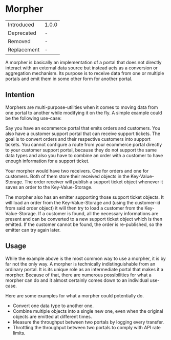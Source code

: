 # Morpher

|             |       |
| ----------- | ----- |
| Introduced  | 1.0.0 |
| Deprecated  | -     |
| Removed     | -     |
| Replacement | -     |

A morpher is basically an implementation of a portal that does not directly interact with an external data source but instead acts as a conversion or aggregation mechanism. Its purpose is to receive data from one or multiple portals and emit them in some other form for another portal.

## Intention

Morphers are multi-purpose-utilities when it comes to moving data from one portal to another while modifying it on the fly. A simple example could be the following use-case:

Say you have an ecommerce portal that emits orders and customers. You also have a customer support portal that can receive support tickets. The goal is to convert orders and their respective customers into support tickets. You cannot configure a route from your ecommerce portal directly to your customer support portal, because they do not support the same data types and also you have to combine an order with a customer to have enough information for a support ticket.

Your morpher would have two receivers. One for orders and one for customers. Both of them store their received objects in the Key-Value-Storage. The order receiver will publish a support ticket object whenever it saves an order to the Key-Value-Storage.

The morpher also has an emitter supporting those support ticket objects. It will load an order from the Key-Value-Storage and (using the customer-id from said order object) it will then try to load a customer from the Key-Value-Storage. If a customer is found, all the necessary informations are present and can be converted to a new support ticket object which is then emitted. If the customer cannot be found, the order is re-published, so the emitter can try again later.

## Usage

While the example above is the most common way to use a morpher, it is by far not the only way. A morpher is technically indistinguishable from an ordinary portal. It is its unique role as an intermediate portal that makes it a morpher. Because of that, there are numerous possibilities for what a morpher can do and it almost certainly comes down to an individual use-case.

Here are some examples for what a morpher could potentially do.

- Convert one data type to another one.
- Combine multiple objects into a single new one, even when the original objects are emitted at different times.
- Measure the throughput between two portals by logging every transfer.
- Throttling the throughput between two portals to comply with API rate limits.